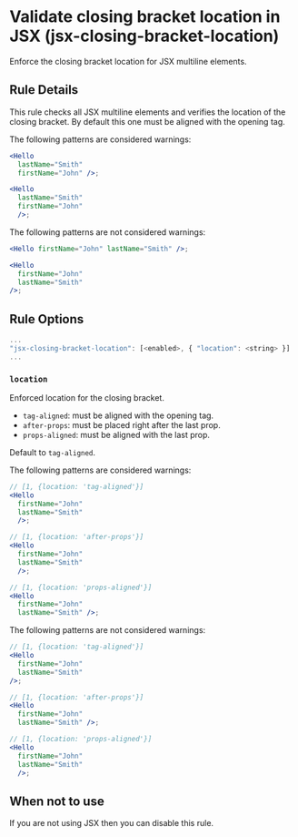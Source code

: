# Validate closing bracket location in JSX (jsx-closing-bracket-location)

Enforce the closing bracket location for JSX multiline elements.

## Rule Details

This rule checks all JSX multiline elements and verifies the location of the closing bracket. By default this one must be aligned with the opening tag.

The following patterns are considered warnings:

```jsx
<Hello
  lastName="Smith"
  firstName="John" />;

<Hello
  lastName="Smith"
  firstName="John"
  />;
```

The following patterns are not considered warnings:

```jsx
<Hello firstName="John" lastName="Smith" />;

<Hello
  firstName="John"
  lastName="Smith"
/>;
```

## Rule Options

```js
...
"jsx-closing-bracket-location": [<enabled>, { "location": <string> }]
...
```

### `location`

Enforced location for the closing bracket.

* `tag-aligned`: must be aligned with the opening tag.
* `after-props`: must be placed right after the last prop.
* `props-aligned`: must be aligned with the last prop.

Default to `tag-aligned`.

The following patterns are considered warnings:

```jsx
// [1, {location: 'tag-aligned'}]
<Hello 
  firstName="John"
  lastName="Smith"
  />;

// [1, {location: 'after-props'}]
<Hello 
  firstName="John"
  lastName="Smith"
  />;

// [1, {location: 'props-aligned'}]
<Hello 
  firstName="John"
  lastName="Smith" />;
```

The following patterns are not considered warnings:

```jsx
// [1, {location: 'tag-aligned'}]
<Hello
  firstName="John"
  lastName="Smith"
/>;

// [1, {location: 'after-props'}]
<Hello 
  firstName="John"
  lastName="Smith" />;

// [1, {location: 'props-aligned'}]
<Hello 
  firstName="John"
  lastName="Smith"
  />;
```

## When not to use

If you are not using JSX then you can disable this rule.
